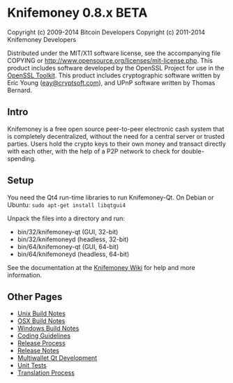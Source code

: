 Knifemoney 0.8.x BETA
====================

Copyright (c) 2009-2014 Bitcoin Developers
Copyright (c) 2011-2014 Knifemoney Developers

Distributed under the MIT/X11 software license, see the accompanying
file COPYING or http://www.opensource.org/licenses/mit-license.php.
This product includes software developed by the OpenSSL Project for use in the [OpenSSL Toolkit](http://www.openssl.org/). This product includes
cryptographic software written by Eric Young ([eay@cryptsoft.com](mailto:eay@cryptsoft.com)), and UPnP software written by Thomas Bernard.


Intro
---------------------
Knifemoney is a free open source peer-to-peer electronic cash system that is
completely decentralized, without the need for a central server or trusted
parties.  Users hold the crypto keys to their own money and transact directly
with each other, with the help of a P2P network to check for double-spending.


Setup
---------------------
You need the Qt4 run-time libraries to run Knifemoney-Qt. On Debian or Ubuntu:
	`sudo apt-get install libqtgui4`

Unpack the files into a directory and run:

- bin/32/knifemoney-qt (GUI, 32-bit)
- bin/32/knifemoneyd (headless, 32-bit)
- bin/64/knifemoney-qt (GUI, 64-bit)
- bin/64/knifemoneyd (headless, 64-bit)

See the documentation at the [Knifemoney Wiki](http://knifemoney.info)
for help and more information.


Other Pages
---------------------
- [Unix Build Notes](build-unix.md)
- [OSX Build Notes](build-osx.md)
- [Windows Build Notes](build-msw.md)
- [Coding Guidelines](coding.md)
- [Release Process](release-process.md)
- [Release Notes](release-notes.md)
- [Multiwallet Qt Development](multiwallet-qt.md)
- [Unit Tests](unit-tests.md)
- [Translation Process](translation_process.md)
